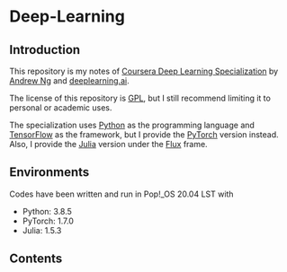 # Deep-Learning

## Introduction

This repository is my notes of [Coursera Deep Learning Specialization](https://www.coursera.org/specializations/deep-learning?) by [Andrew Ng](https://scholar.google.com/citations?user=mG4imMEAAAAJ&hl=e) and [deeplearning.ai](https://www.deeplearning.ai/).

The license of this repository is [GPL](https://en.wikipedia.org/wiki/GNU_General_Public_License), but I still recommend limiting it to personal or academic uses.

The specialization uses [Python](https://www.python.org/) as the programming language and [TensorFlow](https://www.tensorflow.org/) as the framework, but I provide the [PyTorch](https://pytorch.org/) version instead. Also, I provide the [Julia](https://julialang.org/) version under the [Flux](https://fluxml.ai/Flux.jl/stable/) frame.

## Environments

Codes have been written and run in Pop!_OS 20.04 LST with

- Python: 3.8.5
- PyTorch: 1.7.0
- Julia: 1.5.3

## Contents

